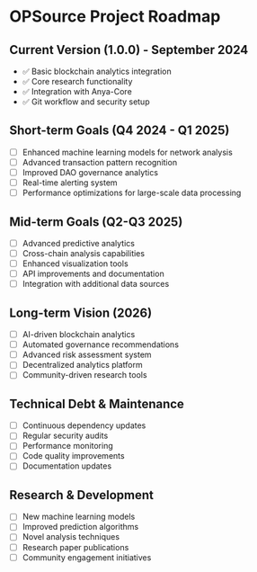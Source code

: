 # OPSource Project Roadmap

## Current Version (1.0.0) - September 2024
- ✅ Basic blockchain analytics integration
- ✅ Core research functionality
- ✅ Integration with Anya-Core
- ✅ Git workflow and security setup

## Short-term Goals (Q4 2024 - Q1 2025)
- [ ] Enhanced machine learning models for network analysis
- [ ] Advanced transaction pattern recognition
- [ ] Improved DAO governance analytics
- [ ] Real-time alerting system
- [ ] Performance optimizations for large-scale data processing

## Mid-term Goals (Q2-Q3 2025)
- [ ] Advanced predictive analytics
- [ ] Cross-chain analysis capabilities
- [ ] Enhanced visualization tools
- [ ] API improvements and documentation
- [ ] Integration with additional data sources

## Long-term Vision (2026)
- [ ] AI-driven blockchain analytics
- [ ] Automated governance recommendations
- [ ] Advanced risk assessment system
- [ ] Decentralized analytics platform
- [ ] Community-driven research tools

## Technical Debt & Maintenance
- [ ] Continuous dependency updates
- [ ] Regular security audits
- [ ] Performance monitoring
- [ ] Code quality improvements
- [ ] Documentation updates

## Research & Development
- [ ] New machine learning models
- [ ] Improved prediction algorithms
- [ ] Novel analysis techniques
- [ ] Research paper publications
- [ ] Community engagement initiatives

